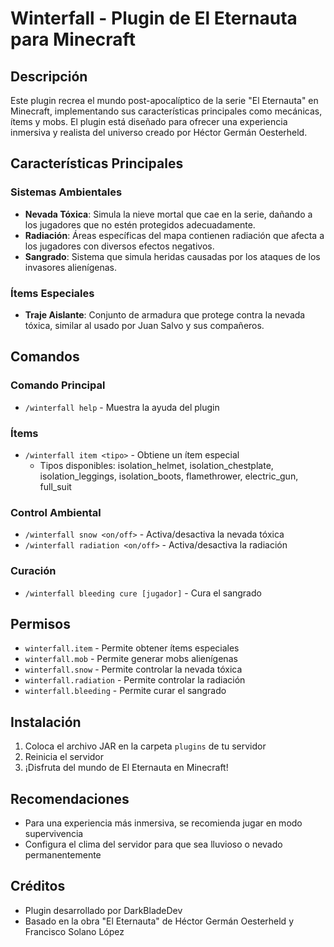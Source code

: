 # Winterfall - Plugin de El Eternauta para Minecraft

## Descripción
Este plugin recrea el mundo post-apocalíptico de la serie "El Eternauta" en Minecraft, implementando sus características principales como mecánicas, ítems y mobs. El plugin está diseñado para ofrecer una experiencia inmersiva y realista del universo creado por Héctor Germán Oesterheld.

## Características Principales

### Sistemas Ambientales
- **Nevada Tóxica**: Simula la nieve mortal que cae en la serie, dañando a los jugadores que no estén protegidos adecuadamente.
- **Radiación**: Áreas específicas del mapa contienen radiación que afecta a los jugadores con diversos efectos negativos.
- **Sangrado**: Sistema que simula heridas causadas por los ataques de los invasores alienígenas.

### Ítems Especiales
- **Traje Aislante**: Conjunto de armadura que protege contra la nevada tóxica, similar al usado por Juan Salvo y sus compañeros.


## Comandos

### Comando Principal
- `/winterfall help` - Muestra la ayuda del plugin

### Ítems
- `/winterfall item <tipo>` - Obtiene un ítem especial
  - Tipos disponibles: isolation_helmet, isolation_chestplate, isolation_leggings, isolation_boots, flamethrower, electric_gun, full_suit


### Control Ambiental
- `/winterfall snow <on/off>` - Activa/desactiva la nevada tóxica
- `/winterfall radiation <on/off>` - Activa/desactiva la radiación

### Curación
- `/winterfall bleeding cure [jugador]` - Cura el sangrado

## Permisos
- `winterfall.item` - Permite obtener ítems especiales
- `winterfall.mob` - Permite generar mobs alienígenas
- `winterfall.snow` - Permite controlar la nevada tóxica
- `winterfall.radiation` - Permite controlar la radiación
- `winterfall.bleeding` - Permite curar el sangrado

## Instalación
1. Coloca el archivo JAR en la carpeta `plugins` de tu servidor
2. Reinicia el servidor
3. ¡Disfruta del mundo de El Eternauta en Minecraft!

## Recomendaciones
- Para una experiencia más inmersiva, se recomienda jugar en modo supervivencia
- Configura el clima del servidor para que sea lluvioso o nevado permanentemente

## Créditos
- Plugin desarrollado por DarkBladeDev
- Basado en la obra "El Eternauta" de Héctor Germán Oesterheld y Francisco Solano López
